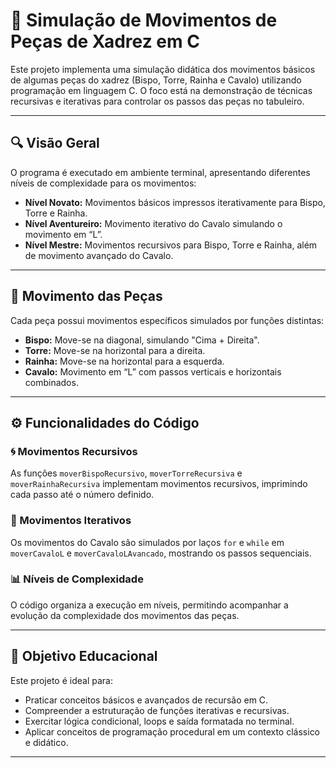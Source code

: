 # 🏰 Simulação de Movimentos de Peças de Xadrez em C

Este projeto implementa uma simulação didática dos movimentos básicos de algumas peças do xadrez (Bispo, Torre, Rainha e Cavalo) utilizando programação em linguagem C. O foco está na demonstração de técnicas recursivas e iterativas para controlar os passos das peças no tabuleiro.

---

## 🔍 Visão Geral

O programa é executado em ambiente terminal, apresentando diferentes níveis de complexidade para os movimentos:

- **Nível Novato:** Movimentos básicos impressos iterativamente para Bispo, Torre e Rainha.
- **Nível Aventureiro:** Movimento iterativo do Cavalo simulando o movimento em “L”.
- **Nível Mestre:** Movimentos recursivos para Bispo, Torre e Rainha, além de movimento avançado do Cavalo.

---

## 🧩 Movimento das Peças

Cada peça possui movimentos específicos simulados por funções distintas:

- **Bispo:** Move-se na diagonal, simulando "Cima + Direita".
- **Torre:** Move-se na horizontal para a direita.
- **Rainha:** Move-se na horizontal para a esquerda.
- **Cavalo:** Movimento em “L” com passos verticais e horizontais combinados.

---

## ⚙️ Funcionalidades do Código

### 🌀 Movimentos Recursivos  
As funções `moverBispoRecursivo`, `moverTorreRecursiva` e `moverRainhaRecursiva` implementam movimentos recursivos, imprimindo cada passo até o número definido.

### 🔁 Movimentos Iterativos  
Os movimentos do Cavalo são simulados por laços `for` e `while` em `moverCavaloL` e `moverCavaloLAvancado`, mostrando os passos sequenciais.

### 📊 Níveis de Complexidade  
O código organiza a execução em níveis, permitindo acompanhar a evolução da complexidade dos movimentos das peças.

---

## 📌 Objetivo Educacional

Este projeto é ideal para:

- Praticar conceitos básicos e avançados de recursão em C.
- Compreender a estruturação de funções iterativas e recursivas.
- Exercitar lógica condicional, loops e saída formatada no terminal.
- Aplicar conceitos de programação procedural em um contexto clássico e didático.

---
